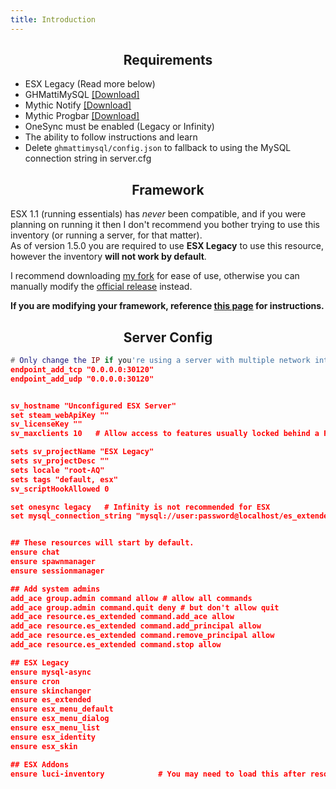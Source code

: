 ```yaml
---
title: Introduction
---
```


<h2 align='center'> Requirements </h2>


* ESX Legacy (Read more below)
* GHMattiMySQL [[Download]](https://github.com/GHMatti/ghmattimysql/releases)
* Mythic Notify [[Download]](https://github.com/thelindat/mythic_notify)
* Mythic Progbar [[Download]](https://github.com/thelindat/mythic_progbar)
* OneSync must be enabled (Legacy or Infinity)
* The ability to follow instructions and learn
* Delete `ghmattimysql/config.json` to fallback to using the MySQL connection string in server.cfg


<h2 align='center'> Framework </h2>


ESX 1.1 (running essentials) has _never_ been compatible, and if you were planning on running it then I don't recommend you bother trying to use this inventory (or running a server, for that matter).  
As of version 1.5.0 you are required to use **ESX Legacy** to use this resource, however the inventory **will not work by default**.

I recommend downloading [my fork](https://github.com/5mLucifer/es_extended) for ease of use, otherwise you can manually modify the [official release](https://github.com/esx-framework/esx-legacy/tree/main/%5Besx%5D/es_extended) instead.

**If you are modifying your framework, reference [this page](framework) for instructions.**


<h2 align='center'> Server Config </h2>

```lua
# Only change the IP if you're using a server with multiple network interfaces, otherwise change the port only.
endpoint_add_tcp "0.0.0.0:30120"
endpoint_add_udp "0.0.0.0:30120"


sv_hostname "Unconfigured ESX Server"
set steam_webApiKey ""
sv_licenseKey ""
sv_maxclients 10   # Allow access to features usually locked behind a FiveM patreon key

sets sv_projectName "ESX Legacy"
sets sv_projectDesc ""
sets locale "root-AQ"
sets tags "default, esx"
sv_scriptHookAllowed 0

set onesync legacy   # Infinity is not recommended for ESX
set mysql_connection_string "mysql://user:password@localhost/es_extended?waitForConnections=true&charset=utf8mb4"


## These resources will start by default.
ensure chat
ensure spawnmanager
ensure sessionmanager

## Add system admins
add_ace group.admin command allow # allow all commands
add_ace group.admin command.quit deny # but don't allow quit
add_ace resource.es_extended command.add_ace allow
add_ace resource.es_extended command.add_principal allow
add_ace resource.es_extended command.remove_principal allow
add_ace resource.es_extended command.stop allow

## ESX Legacy
ensure mysql-async
ensure cron
ensure skinchanger
ensure es_extended
ensure esx_menu_default
ensure esx_menu_dialog
ensure esx_menu_list
ensure esx_identity
ensure esx_skin

## ESX Addons
ensure luci-inventory            # You may need to load this after resources using ESX.RegisterUsableItem
```

